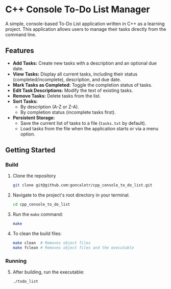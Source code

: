 # C++ Console To-Do List Manager

A simple, console-based To-Do List application written in C++ as a learning project.
This application allows users to manage their tasks directly from the command line.

<p align="center">
	<src=https://github.com/goncalotr/cpp_console_to_do_list/blob/main/Screenshot.png>
</p>

## Features
- **Add Tasks:** Create new tasks with a description and an optional due date.
- **View Tasks:** Display all current tasks, including their status (completed/incomplete), description, and due date.
- **Mark Tasks as Completed:** Toggle the completion status of tasks.
- **Edit Task Descriptions:** Modify the text of existing tasks.
- **Remove Tasks:** Delete tasks from the list.
- **Sort Tasks:**
	- By description (A-Z or Z-A).
	- By completion status (incomplete tasks first).
- **Persistent Storage:**
	- Save the current list of tasks to a file (`tasks.txt` by default).
	- Load tasks from the file when the application starts or via a menu option.

## Getting Started

### Build

1. Clone the repository

	``` bash
	git clone git@github.com:goncalotr/cpp_console_to_do_list.git
	```

2. Navigate to the project's root directory in your terminal.

	```bash
	cd cpp_console_to_do_list
	```

3. Run the `make` command:

	```bash
	make
	```

4. To clean the build files:
	```bash
	make clean  # Removes object files
	make fclean # Removes object files and the executable
	```


### Running

5. After building, run the executable:

	```bash
	./todo_list
	```
